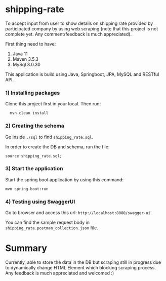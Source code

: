 # **shipping-rate**

To accept input from user to show details on shipping rate provided by participated company by using web scraping
(note that this project is not complete yet. Any comment/feedback is much appreciated). 

First thing need to have:

  1. Java 11
  2. Maven 3.5.3
  3. MySql 8.0.30
  
This application is build using Java, Springboot, JPA, MySQL and RESTful API.

  
### 1) Installing packages

Clone this project first in your local.
Then run:
```
  mvn clean install
```


### 2) Creating the schema

Go inside `./sql` to find `shipping_rate.sql`.

In order to create the DB and schema, run the file:
```
source shipping_rate.sql;
```


### 3) Start the application

Start the spring boot application by using this command:
```
mvn spring-boot:run
```


### 4) Testing using SwaggerUI

Go to browser and access this url: `http://localhost:8080/swagger-ui`.

You can find the sample request body in `shipping_rate.postman_collection.json` file.


# Summary

Currently, able to store the data in the DB but scraping still in progress due to dynamically change HTML Element which blocking scraping process. Any feedback is much appreciated and welcomed :)
